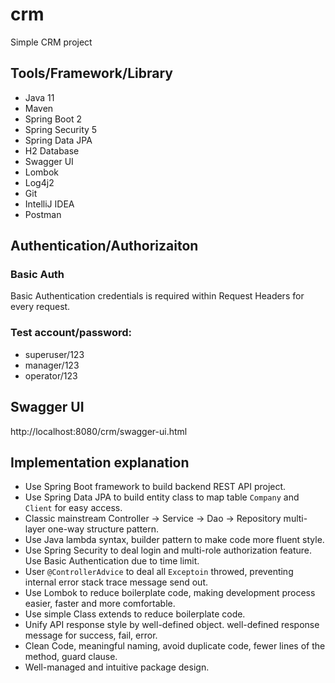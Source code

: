# crm
Simple CRM project

## Tools/Framework/Library
- Java 11
- Maven
- Spring Boot 2 
- Spring Security 5
- Spring Data JPA
- H2 Database
- Swagger UI
- Lombok
- Log4j2
- Git
- IntelliJ IDEA
- Postman

## Authentication/Authorizaiton
### Basic Auth
 Basic Authentication credentials is required within Request Headers for every request. 

### Test account/password:
- superuser/123
- manager/123
- operator/123

## Swagger UI
http://localhost:8080/crm/swagger-ui.html

## Implementation explanation
- Use Spring Boot framework to build backend REST API project. 
- Use Spring Data JPA to build entity class to map table `Company` and `Client` for easy access. 
- Classic mainstream Controller -> Service -> Dao -> Repository multi-layer one-way structure pattern.
- Use Java lambda syntax, builder pattern to make code more fluent style.
- Use Spring Security to deal login and multi-role authorization feature. Use Basic Authentication due to time limit.
- User `@ControllerAdvice` to deal all `Exceptoin` throwed, preventing internal error stack trace message send out.
- Use Lombok to reduce boilerplate code, making development process easier, faster and more comfortable.
- Use simple Class extends to reduce boilerplate code.
- Unify API response style by well-defined object. well-defined response message for success, fail, error.
- Clean Code, meaningful naming, avoid duplicate code, fewer lines of the method, guard clause.
- Well-managed and intuitive package design.

